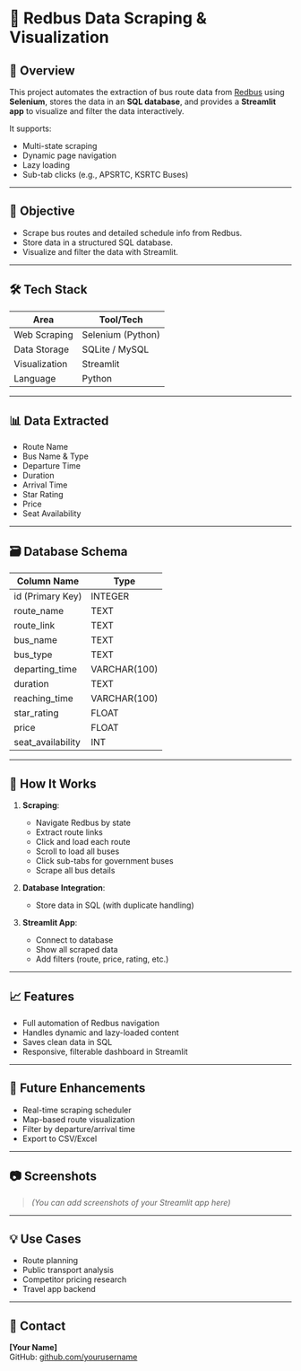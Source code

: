# 🚌 Redbus Data Scraping & Visualization

## 📌 Overview

This project automates the extraction of bus route data from [Redbus](https://www.redbus.in/) using **Selenium**, stores the data in an **SQL database**, and provides a **Streamlit app** to visualize and filter the data interactively.

It supports:
- Multi-state scraping
- Dynamic page navigation
- Lazy loading
- Sub-tab clicks (e.g., APSRTC, KSRTC Buses)

---

## 🎯 Objective

- Scrape bus routes and detailed schedule info from Redbus.
- Store data in a structured SQL database.
- Visualize and filter the data with Streamlit.

---

## 🛠 Tech Stack

| Area            | Tool/Tech              |
|-----------------|------------------------|
| Web Scraping    | Selenium (Python)      |
| Data Storage    | SQLite / MySQL         |
| Visualization   | Streamlit              |
| Language        | Python                 |

---

## 📊 Data Extracted

- Route Name  
- Bus Name & Type  
- Departure Time  
- Duration  
- Arrival Time  
- Star Rating  
- Price  
- Seat Availability  

---

## 🗃 Database Schema

| Column Name        | Type            |
|--------------------|-----------------|
| id (Primary Key)   | INTEGER         |
| route_name         | TEXT            |
| route_link         | TEXT            |
| bus_name           | TEXT            |
| bus_type           | TEXT            |
| departing_time     | VARCHAR(100)    |
| duration           | TEXT            |
| reaching_time      | VARCHAR(100)    |
| star_rating        | FLOAT           |
| price              | FLOAT           |
| seat_availability  | INT             |

---

## 🚀 How It Works

1. **Scraping**:
   - Navigate Redbus by state
   - Extract route links
   - Click and load each route
   - Scroll to load all buses
   - Click sub-tabs for government buses
   - Scrape all bus details

2. **Database Integration**:
   - Store data in SQL (with duplicate handling)

3. **Streamlit App**:
   - Connect to database
   - Show all scraped data
   - Add filters (route, price, rating, etc.)

---

## 📈 Features

- Full automation of Redbus navigation
- Handles dynamic and lazy-loaded content
- Saves clean data in SQL
- Responsive, filterable dashboard in Streamlit

---

## 🧪 Future Enhancements

- Real-time scraping scheduler
- Map-based route visualization
- Filter by departure/arrival time
- Export to CSV/Excel

---

## 📷 Screenshots

> *(You can add screenshots of your Streamlit app here)*

---

## 💡 Use Cases

- Route planning
- Public transport analysis
- Competitor pricing research
- Travel app backend

---

## 📧 Contact

**[Your Name]**  
GitHub: [github.com/yourusername](https://github.com/yourusername)
